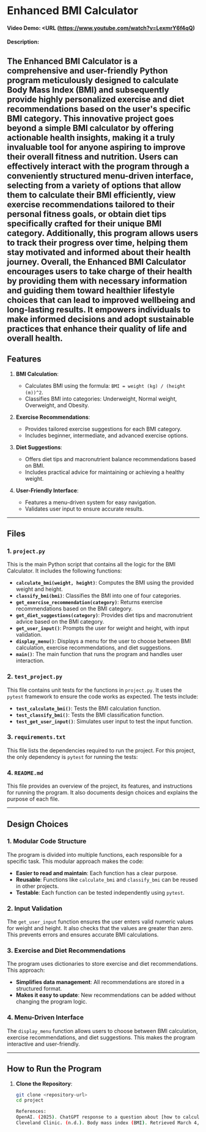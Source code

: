 # Enhanced BMI Calculator
#### Video Demo: <URL (https://www.youtube.com/watch?v=LexmrY6f4qQ)
#### Description:
The **Enhanced BMI Calculator** is a comprehensive and user-friendly Python program meticulously designed to calculate Body Mass Index (BMI) and subsequently provide highly personalized exercise and diet recommendations based on the user's specific BMI category. This innovative project goes beyond a simple BMI calculator by offering actionable health insights, making it a truly invaluable tool for anyone aspiring to improve their overall fitness and nutrition. Users can effectively interact with the program through a conveniently structured menu-driven interface, selecting from a variety of options that allow them to calculate their BMI efficiently, view exercise recommendations tailored to their personal fitness goals, or obtain diet tips specifically crafted for their unique BMI category. Additionally, this program allows users to track their progress over time, helping them stay motivated and informed about their health journey. Overall, the Enhanced BMI Calculator encourages users to take charge of their health by providing them with necessary information and guiding them toward healthier lifestyle choices that can lead to improved wellbeing and long-lasting results. It empowers individuals to make informed decisions and adopt sustainable practices that enhance their quality of life and overall health. 
---

## Features
1. **BMI Calculation**:
   - Calculates BMI using the formula: `BMI = weight (kg) / (height (m))^2`.
   - Classifies BMI into categories: Underweight, Normal weight, Overweight, and Obesity.

2. **Exercise Recommendations**:
   - Provides tailored exercise suggestions for each BMI category.
   - Includes beginner, intermediate, and advanced exercise options.

3. **Diet Suggestions**:
   - Offers diet tips and macronutrient balance recommendations based on BMI.
   - Includes practical advice for maintaining or achieving a healthy weight.

4. **User-Friendly Interface**:
   - Features a menu-driven system for easy navigation.
   - Validates user input to ensure accurate results.

---

## Files
### 1. `project.py`
This is the main Python script that contains all the logic for the BMI Calculator. It includes the following functions:
- **`calculate_bmi(weight, height)`**: Computes the BMI using the provided weight and height.
- **`classify_bmi(bmi)`**: Classifies the BMI into one of four categories.
- **`get_exercise_recommendation(category)`**: Returns exercise recommendations based on the BMI category.
- **`get_diet_suggestions(category)`**: Provides diet tips and macronutrient advice based on the BMI category.
- **`get_user_input()`**: Prompts the user for weight and height, with input validation.
- **`display_menu()`**: Displays a menu for the user to choose between BMI calculation, exercise recommendations, and diet suggestions.
- **`main()`**: The main function that runs the program and handles user interaction.

### 2. `test_project.py`
This file contains unit tests for the functions in `project.py`. It uses the `pytest` framework to ensure the code works as expected. The tests include:
- **`test_calculate_bmi()`**: Tests the BMI calculation function.
- **`test_classify_bmi()`**: Tests the BMI classification function.
- **`test_get_user_input()`**: Simulates user input to test the input function.

### 3. `requirements.txt`
This file lists the dependencies required to run the project. For this project, the only dependency is `pytest` for running the tests:

### 4. `README.md`
This file provides an overview of the project, its features, and instructions for running the program. It also documents design choices and explains the purpose of each file.

---

## Design Choices
### 1. **Modular Code Structure**
The program is divided into multiple functions, each responsible for a specific task. This modular approach makes the code:
- **Easier to read and maintain**: Each function has a clear purpose.
- **Reusable**: Functions like `calculate_bmi` and `classify_bmi` can be reused in other projects.
- **Testable**: Each function can be tested independently using `pytest`.

### 2. **Input Validation**
The `get_user_input` function ensures the user enters valid numeric values for weight and height. It also checks that the values are greater than zero. This prevents errors and ensures accurate BMI calculations.

### 3. **Exercise and Diet Recommendations**
The program uses dictionaries to store exercise and diet recommendations. This approach:
- **Simplifies data management**: All recommendations are stored in a structured format.
- **Makes it easy to update**: New recommendations can be added without changing the program logic.

### 4. **Menu-Driven Interface**
The `display_menu` function allows users to choose between BMI calculation, exercise recommendations, and diet suggestions. This makes the program interactive and user-friendly.

---

## How to Run the Program
1. **Clone the Repository**:
   ```bash
   git clone <repository-url>
   cd project
   
   References:
   OpenAI. (2025). ChatGPT response to a question about [how to calculate MBI + CODING]. Retrieved March 2, 2025, from https://chat.openai.com
   Cleveland Clinic. (n.d.). Body mass index (BMI). Retrieved March 4, 2025, from https://my.clevelandclinic.org/health/articles/9464-body-mass-index-bmi
